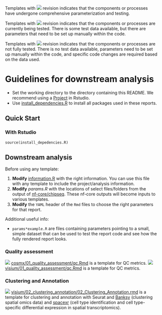 
Templates with ![](https://img.shields.io/badge/status-stable-green) revision indicates that the components or processes have undergone comprehensive parameterization and testing.

Templates with ![](https://img.shields.io/badge/status-alpha-yellow) revision indicates that the components or processes are currently being tested. There is some test data available, but there are parameters that need to be set up manually within the code.

Templates with ![](https://img.shields.io/badge/status-draft-grey) revision indicates that the components or processes are not fully tested. There is no test data available, parameters need to be set up manually within the code, and specific code changes are required based on the data used.

# Guidelines for downstream analysis

- Set the working directory to the directory containing this README. We recommend using a [Project](https://support.posit.co/hc/en-us/articles/200526207-Using-RStudio-Projects) in Rstudio.
- Use [install_dependencies.R](install_dependencies.R) to install all packages used in these reports.

## Quick Start

### With Rstudio

```
source(install_depedencies.R)
```

## Downstream analysis

Before using any template:
1. **Modify** [information.R](information.R) with the right information. You can use this file with any template to include the project/analysis information.
2. **Modify** *params.R* with the locations of select files/folders from the output of [nf-core/chipseq](https://nf-co.re/chipseq/2.1.0/docs/output). These nf-core outputs will become inputs to various templates.
3. **Modify** the `YAML` header of the `Rmd` files to choose the right parameters for that report.

Additional useful info:
- `params*example.R` are files containing parameters pointing to a small, simple dataset that can be used to test the report code and see how the fully rendered report looks.

### Quality assessment

![](https://img.shields.io/badge/status-draft-grey) [cosmx/01_quality_assessment/qc.Rmd](cosmx/01_quality_assessment/qc.Rmd) is a template for QC metrics.
![](https://img.shields.io/badge/status-draft-grey) [visium/01_quality_assessment/qc.Rmd](cosmx/01_quality_assessment/qc.Rmd) is a template for QC metrics.

### Clustering and Annotation

![](https://img.shields.io/badge/status-draft-grey) [visium/02_clustering_annotation/02_Clustering_Annotation.rmd](visium/02_clustering_annotation/02_Clustering_Annotation.rmd) is a template for clustering and annotation with Seurat and [Banksy](https://github.com/prabhakarlab/Banksy) (clustering spatial omics data) and [spacexr](https://github.com/dmcable/spacexr) (cell type identification and cell type-specific differential expression in spatial transcriptomics).
